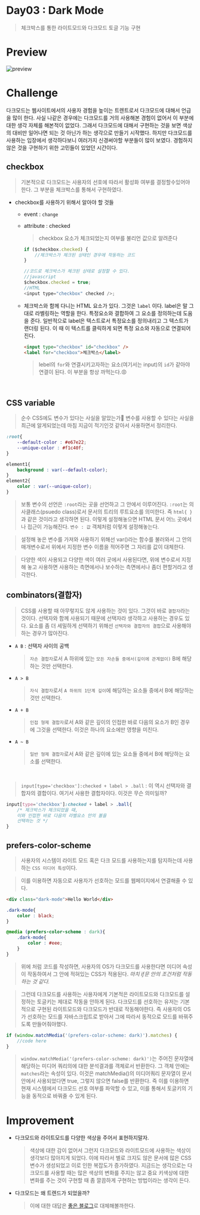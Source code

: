 # Day03 : Dark Mode

> 체크박스를 통한 라이트모드와 다크모드 토글 기능 구현

# Preview

![preview](./image/preview.jpg)

# Challenge

다크모드는 웹사이트에서의 사용자 경험을 높이는 트렌트로서 다크모드에 대해서 언급을 많이 한다. 사실 나같은 경우에는 다크모드를 거의 사용해본 경험이 없어서 이 부분에 대한 생각 자체를 해본적이 없었다. 그래서 다크모드에 대해서 구현하는 것을 보면 색상의 대비만 일어나면 되는 것 아닌가 하는 생각으로 만들기 시작했다. 하지만 다크모드를 사용하는 입장에서 생각하다보니 여러가지 신경써야할 부분들이 많이 보였다. 경험하지 않은 것을 구현하기 위한 고민들이 있었던 시간이다.  

## checkbox

> 기본적으로 다크모드는 사용자의 선호에 따라서 활성화 여부를 결정할수있어야 한다. 그 부분을 체크박스를 통해서 구현하였다.

-   checkbox를 사용하기 위해서 알아야 할 것들

    -   event : `change`
    -   attribute : checked

        > checkbox 요소가 체크되었는지 여부를 불리언 값으로 알려준다

        ```javascript
        if ($checkbox.checked) {
            //체크박스가 체크된 상태인 경우에 작동하는 코드
        }

        //코드로 체크박스가 체크된 상태로 설정할 수 있다.
        //javascript
        $checkbox.checked = true;
        //HTML
        <input type="checkbox" checked />;
        ```

    -   체크박스와 함께 다니는 HTML 요소가 있다. 그것은 `label` 이다. label은 말 그대로 라벨링하는 역할을 한다. 특정요소와 결합하여 그 요소를 정의하는데 도움을 준다. 일반적으로 label은 텍스트로서 특정요소를 정의내리고 그 텍스트가 랜더링 된다. 이 때 이 텍스트를 클릭하게 되면 특정 요소와 자동으로 연결되어진다.

        ```HTML
        <input type="checkbox" id="checkbox" />
        <label for="checkbox">체크박스</label>
        ```

        > lebel의 `for`와 연결시키고자하는 요소(여기서는 input)의 `id`가 같아야 연결이 된다. 이 부분을 항상 까먹는다.😡

<br />

## CSS variable

> 순수 CSS에도 변수가 있다는 사실을 알았는가🤯 변수를 사용할 수 있다는 사실을 최근에 알게되었는데 마침 지금이 적기인것 같아서 사용하면서 정리한다.

```CSS
:root{
    --default-color : #e67e22;
    --unique-color : #f1c40f;
}

element1{
    background : var(--default-color);
}
element2{
    color : var(--unique-color);
}
```

> 보통 변수의 선언은 `:root`라는 곳을 선언하고 그 안에서 이루어진다. `:root`는 의사클래스(psuedo class)로서 문서의 트리의 루트요소를 의미한다. 즉 `html{ }`과 같은 것이라고 생각하면 된다. 이렇게 설정해놓으면 HTML 문서 어느 곳에서나 접근이 가능해진다. `변수 : 값` 객체처럼 이렇게 설정해놓는다.

> 설정해 놓은 변수를 가져와 사용하기 위해선 var()라는 함수를 불러와서 그 안의 매개변수로서 위에서 지정한 변수 이름을 적어주면 그 자리를 값이 대체한다.

> 다양한 색이 사용되고 다양한 색이 여러 곳에서 사용된다면, 위에 변수로서 지정해 놓고 사용하면 사용하는 측면에서나 보수하는 측면에서나 좀더 편할거라고 생각한다.

## combinators(결합자)

> CSS를 사용할 때 아무렇지도 않게 사용하는 것이 있다. 그것이 바로 `결합자`라는 것이다. 선택자와 함께 사용되기 때문에 선택자라 생각하고 사용하는 경우도 있다. 요소를 좀 더 세밀하게 선택하기 위해선 `선택자와 결합자의 결합`으로 사용해야하는 경우가 많아진다.

-   `A B` : 선택자 사이의 공백

    > `자손 결합자`로서 A 하위에 있는 `모든 자손들 중에서(깊이에 관계없이)` B에 해당하는 것만 선택한다.

-   `A > B`

    > `자식 결합자`로서 `A 하위의 1단계 깊이`에 해당하는 요소들 중에서 B에 해당하는 것만 선택한다.

-   `A + B`

    > `인접 형제 결합자`로서 A와 같은 깊이의 인접한 바로 다음의 요소가 B인 경우에 그것을 선택한다. 이것은 하나의 요소에만 영향을 미친다.

-   `A ~ B`
    > `일반 형제 결합자`로서 A와 같은 깊이에 있는 요소들 중에서 B에 해당하는 요소를 선택한다.

<br/>

> `input[type='checkbox']:checked + label > .ball` : 이 역시 선택자와 결합자의 결합이다. 여기서 사용한 결합자이다. 이것은 무슨 의미일까?

```CSS
input[type='checkbox']:checked + label > .ball{
    /* 체크박스가 체크되었을 때,
    이와 인접한 바로 다음의 라벨요소 안의 볼을
    선택하는 것 */
}
```

## prefers-color-scheme

> 사용자의 시스템이 라이트 모드 혹은 다크 모드를 사용하는지를 탐지하는데 사용하는 `CSS 미디어 특성`이다.

> 이를 이용하면 자동으로 사용자가 선호하는 모드를 웹페이지에서 연결해줄 수 있다.

```HTML
<div class="dark-mode">Hello World</div>
```

```CSS
.dark-mode{
    color : black;
}

@media (prefers-color-scheme : dark){
    .dark-mode{
        color : #eee;
    }
}
```

> 위에 처럼 코드를 작성하면, 사용자의 OS가 다크모드를 사용한다면 미디어 속성이 작동하여서 그 안에 적혀있는 CSS가 적용된다. _마치 if문 안의 조건처럼 작동하는 것 같다._

> 그런데 다크모드를 사용하는 사용자에게 기본적은 라이트모드와 다크모드를 설정하는 토글키는 제대로 작동을 안하게 된다. 다크모드를 선호하는 유저는 기본적으로 구현된 라이트모드와 다크모드가 반대로 작동해야한다. 즉 사용자의 OS가 선호하는 모드를 자바스크립트로 받아서 그에 따라서 동적으로 모드를 바꿔주도록 만들어줘야했다.

```javascript
if (window.matchMedia('(prefers-color-scheme: dark)').matches) {
    //code here
}
```

> `window.matchMedia('(prefers-color-scheme: dark)')`는 주어진 문자열에 해당하는 미디어 쿼리의에 대한 분석결과를 객체로서 반환한다. 그 객체 안에는 `matches`라는 속성이 있다. 이것은 matchMedia()의 미디어쿼리 문자열이 문서안에서 사용되었다면 true, 그렇지 않으면 false를 반환한다. 즉 이를 이용하면 현재 시스템에서 다크모드 선호 여부를 파악할 수 있고, 이를 통해서 토글키의 기능을 동적으로 바꿔줄 수 있게 된다.

# Improvement

-   다크모드와 라이트모드를 다양한 색상을 주어서 표현하지말자.

    > 색상에 대한 감이 없어서 그런지 다크모드와 라이트모드에 사용하는 색상이 생각보다 많아지게 되었다. 이에 따라서 별로 크지도 않은 문서에 많은 CSS변수가 생성되었고 이로 인한 복잡도가 증가하였다. 지금드는 생각으로는 다크모드를 사용할 때는 많은 색상의 변화를 주지는 않고 중요 키색상에 대한 변화를 주는 것이 구현할 때 좀 깔끔하게 구현하는 방법이라는 생각이 든다.

-   다크모드는 왜 트렌드가 되었을까?
    > 이에 대한 대답은 [좋은 블로그](https://brunch.co.kr/@thinkaboutlove/276)로 대체해볼까한다.
